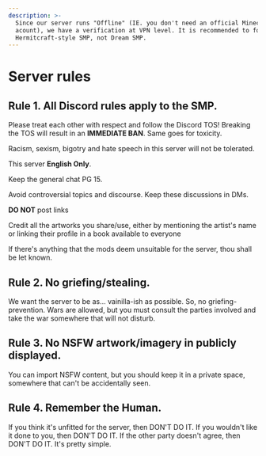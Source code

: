 ```yaml
---
description: >-
  Since our server runs "Offline" (IE. you don't need an official Minecraft
  acount), we have a verification at VPN level. It is recommended to follow a
  Hermitcraft-style SMP, not Dream SMP.
---
```


# Server rules

## Rule 1. All Discord rules apply to the SMP.

Please treat each other with respect and follow the Discord TOS! Breaking the TOS will result in an **IMMEDIATE BAN**. Same goes for toxicity.

Racism, sexism, bigotry and hate speech in this server will not be tolerated. 

This server **English Only**. 

Keep the general chat PG 15. 

Avoid controversial topics and discourse. Keep these discussions in DMs.

**DO NOT** post links

Credit all the artworks you share/use, either by mentioning the artist's name or linking their profile in a book available to everyone

If there's anything that the mods deem unsuitable for the server, thou shall be let known.

## Rule 2. No griefing/stealing.

We want the server to be as... vainilla-ish as possible. So, no griefing-prevention. Wars are allowed, but you must consult the parties involved and take the war somewhere that will not disturb. 

## Rule 3. No NSFW artwork/imagery in publicly displayed.

You can import NSFW content, but you should keep it in a private space, somewhere that can't be accidentally seen.

## Rule 4. Remember the Human.

If you think it's unfitted for the server, then DON'T DO IT. If you wouldn't like it done to you, then DON'T DO IT. If the other party doesn't agree, then DON'T DO IT. It's pretty simple.





